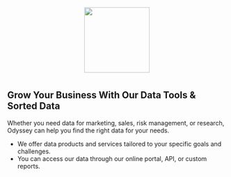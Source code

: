 <center>
  <img style="height:150px;padding:10px;" src="https://odyssey.co.zw/assets/images/logo-nobg.png"/> 
</center>

## Grow Your Business With Our Data Tools & Sorted Data
Whether you need data for marketing, sales, risk management, or research, Odyssey can help you find the right data for your needs.

* We offer data products and services tailored to your specific goals and challenges.
* You can access our data through our online portal, API, or custom reports.

